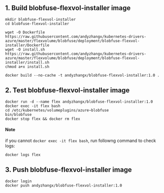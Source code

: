 ## 1. Build blobfuse-flexvol-installer image

```
mkdir blobfuse-flexvol-installer
cd blobfuse-flexvol-installer

wget -O Dockerfile https://raw.githubusercontent.com/andyzhangx/kubernetes-drivers-azure/master/flexvolume/blobfuse/deployment/blobfuse-flexvol-installer/Dockerfile
wget -O install.sh https://raw.githubusercontent.com/andyzhangx/kubernetes-drivers-azure/master/flexvolume/blobfuse/deployment/blobfuse-flexvol-installer/install.sh
chmod a+x install.sh

docker build --no-cache -t andyzhangx/blobfuse-flexvol-installer:1.0 .
```
## 2. Test blobfuse-flexvol-installer image
```
docker run -d --name flex andyzhangx/blobfuse-flexvol-installer:1.0
docker exec -it flex bash
cd /etc/kubernetes/volumeplugins/azure~blobfuse
bin/blobfuse
docker stop flex && docker rm flex
```

#### Note
if you cannot `docker exec -it flex bash`, run followng command to check logs:
```
docker logs flex
```

## 3. Push blobfuse-flexvol-installer image
```
docker login
docker push andyzhangx/blobfuse-flexvol-installer:1.0
```
